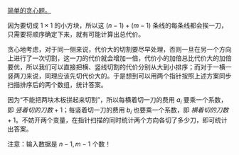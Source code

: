 [简单的贪心题。](https://www.luogu.com.cn/problem/P1324 "简单的贪心题。")

因为要切成 $1\times 1$ 的小方块，所以这 $(n-1)+(m-1)$ 条线的每条线都会挨一刀，只需要将顺序确定下来，就有可能计算出总代价。

贪心地考虑，对于同一侧来说，代价大的切割要尽早处理，否则一旦在另一个方向上进行了一次切割，这一刀的代价就会增加一倍，代价小的加倍总比代价大的加倍要优，所以我们可以直接把横、竖线切割的代价分别从大到小排序；而对于一横一竖两刀来说，同理应该先切代价大的。于是想到可以用两个指针按照上述方案同步扫描排序后的两个数组，统计答案。

因为“不能把两块木板拼起来切割”，所以每横着切一刀的费用 $a_i$ 要乘一个系数，即 $竖着切的刀数+1$；每竖着切一刀的费用 $b_i$ 也要乘一个系数，即 $横着切的刀数+1$。不妨开两个变量，在指针扫描的同时统计两个方向各切了多少刀，即可统计出答案。

注意：输入数据是 $n-1,m-1$ 个数！